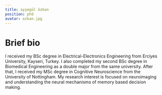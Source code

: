 ```yaml
---
title: ayşegül özkan
position: phd
avatar: ozkan.jpg
---
```


# Brief bio

I received my BSc degree in Electrical-Electronics Engineering from Erciyes University, Kayseri, Turkey. I also completed my second BSc degree in Biomedical Engineering as a double major from the same university. After that, I received my MSc degree in Cognitive Neuroscience from the University of Nottingham. My research interest is focused on neuroimaging and understanding the neural mechanisms of memory based decision making.